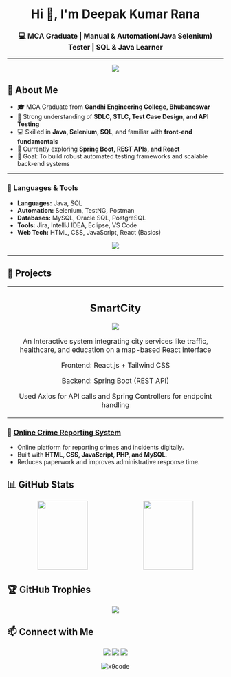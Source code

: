 <!-- Profile Header -->
<h1 align="center">Hi 👋, I'm Deepak Kumar Rana</h1>
<h3 align="center">💻 MCA Graduate | Manual & Automation(Java Selenium) Tester | SQL & Java Learner</h3>

---

<!-- Typing SVG -->
<p align="center">
  <img src="https://readme-typing-svg.herokuapp.com?font=Fira+Code&size=24&duration=2500&pause=1000&color=00CFFF&center=true&vCenter=true&width=600&lines=Software+Tester;Automation+Tester;Java+%7C+Selenium+%7C+TestNG;API+Testing+%7C+Postman;SQL+%7C+Spring+Boot+Learner" />
</p>


<!-- <p align="center">
  <img alt="Coding" width="400" src="https://media4.giphy.com/media/v1.Y2lkPTc5MGI3NjExdWxxdjhtN29iMWV5d2tnanU2aWl6eXByOG94NGFuamMxMm5udXB2dyZlcD12MV9pbnRlcm5hbF9naWZfYnlfaWQmY3Q9Zw/zOvBKUUEERdNm/giphy.gif">
</p> -->

## 🚀 About Me
- 🎓 MCA Graduate from **Gandhi Engineering College, Bhubaneswar**
- 🧠 Strong understanding of **SDLC, STLC, Test Case Design, and API Testing**
- 💻 Skilled in **Java, Selenium, SQL**, and familiar with **front-end fundamentals**
- 🌱 Currently exploring **Spring Boot, REST APIs, and React**
- 🎯 Goal: To build robust automated testing frameworks and scalable back-end systems
 

---

### 🧩 Languages & Tools
- **Languages:** Java, SQL  
- **Automation:** Selenium, TestNG, Postman  
- **Databases:** MySQL, Oracle SQL, PostgreSQL  
- **Tools:** Jira, IntelliJ IDEA, Eclipse, VS Code  
- **Web Tech:** HTML, CSS, JavaScript, React (Basics)

<p align="center">
  <img src="https://skillicons.dev/icons?i=java,spring,mysql,postgres,react,html,css,js,git,github,idea,vscode" />
</p>

---

## 🌟 Projects
<table align="center">
  <tr aling="center">
    <td width="50%">
      <h2 align="center">SmartCity</h2>
      <p align="center">
        <a href="https://github.com/x9code/Smart_City" target="_blank">
          <img src="https://img.shields.io/badge/Code-View-blue?style=for-the-badge&logo=github"/>
        </a>
      </p>
      <p align="center">An Interactive system integrating city services like traffic, healthcare, and education on a map-based React interface</p>
      <p align="center">Frontend: React.js + Tailwind CSS</p>
      <p align="center">Backend: Spring Boot (REST API) </p>
      <p align="center">Used Axios for API calls and Spring Controllers for endpoint handling</p>
    </td>
  </tr>
</table>

### 🔐 [Online Crime Reporting System](https://github.com/x9code/OnlineCrimeReportingSystem)
- Online platform for reporting crimes and incidents digitally.  
- Built with **HTML, CSS, JavaScript, PHP, and MySQL**.  
- Reduces paperwork and improves administrative response time.

## 📊 GitHub Stats
<p align="center">
  <img height="160" width="48%" src="https://github-readme-stats.vercel.app/api?username=x9code&show_icons=true&theme=tokyonight" />
  <img height="160" width="48%" src="https://github-readme-stats.vercel.app/api/top-langs/?username=x9code&layout=compact&theme=tokyonight" />
</p>

## 🏆 GitHub Trophies
<p align="center">
  <img src="https://github-profile-trophy.vercel.app/?username=x9code&theme=tokyonight&no-frame=true&row=1&column=4" />
</p>


## 📫 Connect with Me
<p align="center">
  <a href="https://www.linkedin.com/in/deepak-6753z/">
    <img src="https://img.shields.io/badge/LinkedIn-blue?logo=linkedin&logoColor=white">
  </a>
  <a href="mailto:contact.deepakrana.work@gmail.com">
    <img src="https://img.shields.io/badge/Gmail-red?logo=gmail&logoColor=white">
  </a>
  <!-- <a href="https://github.com/x9code">
    <img src="https://img.shields.io/badge/GitHub-black?logo=github&logoColor=white">
  </a> -->
  <a href="https://www.instagram.com/deepakrana430/">
    <img src="https://img.shields.io/badge/Instagram-%23E4405F?logo=instagram&logoColor=white">
  </a>
</p>


</p>



<p align="center">
  <img src="https://komarev.com/ghpvc/?username=x9code&label=Profile%20Views&color=0e75b6&style=flat" alt="x9code" />
</p>

